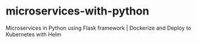 # microservices-with-python

Microservices in Python using Flask framework | Dockerize and Deploy to Kubernetes with Helm